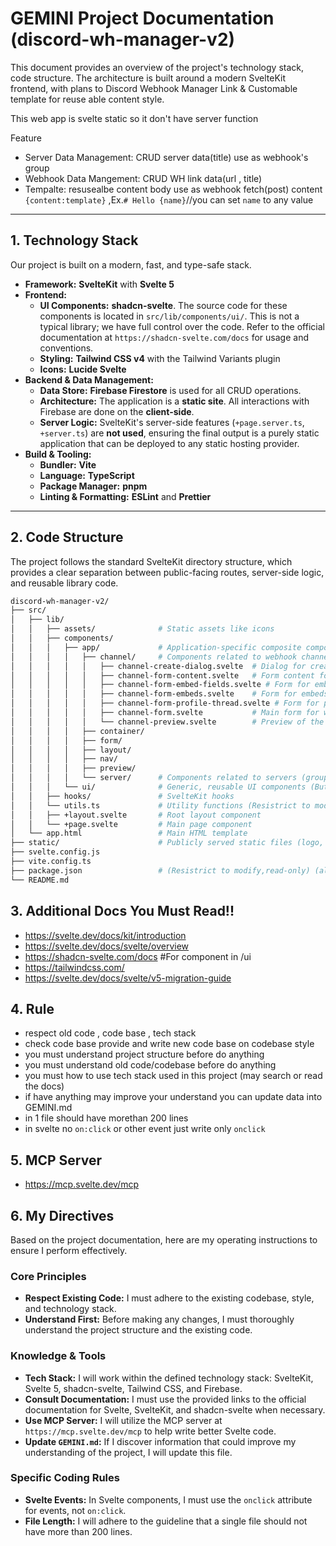 # GEMINI Project Documentation (discord-wh-manager-v2)

This document provides an overview of the project's technology stack, code structure. The architecture is built around a modern SvelteKit frontend, with plans to Discord Webhook Manager Link & Customable template for reuse able content style.

This web app is svelte static so it don't have server function

Feature

- Server Data Management: CRUD server data(title) use as webhook's group
- Webhook Data Mangement: CRUD WH link data(url , title)
- Tempalte: resusealbe content body use as webhook fetch(post) content `{content:template}` ,Ex.`# Hello {name}`//you can set `name` to any value

---

## 1. Technology Stack

Our project is built on a modern, fast, and type-safe stack.

- **Framework:** **SvelteKit** with **Svelte 5**
- **Frontend:**
  - **UI Components:** **shadcn-svelte**. The source code for these components is located in `src/lib/components/ui/`. This is not a typical library; we have full control over the code. Refer to the official documentation at `https://shadcn-svelte.com/docs` for usage and conventions.
  - **Styling:** **Tailwind CSS v4** with the Tailwind Variants plugin
  - **Icons:** **Lucide Svelte**
- **Backend & Data Management:**
  - **Data Store:** **Firebase Firestore** is used for all CRUD operations.
  - **Architecture:** The application is a **static site**. All interactions with Firebase are done on the **client-side**.
  - **Server Logic:** SvelteKit's server-side features (`+page.server.ts`, `+server.ts`) are **not used**, ensuring the final output is a purely static application that can be deployed to any static hosting provider.
- **Build & Tooling:**
  - **Bundler:** **Vite**
  - **Language:** **TypeScript**
  - **Package Manager:** **pnpm**
  - **Linting & Formatting:** **ESLint** and **Prettier**

---

## 2. Code Structure

The project follows the standard SvelteKit directory structure, which provides a clear separation between public-facing routes, server-side logic, and reusable library code.

```bash
discord-wh-manager-v2/
├── src/
│   ├── lib/
│   │   ├── assets/              # Static assets like icons
│   │   ├── components/
│   │   │   ├── app/             # Application-specific composite components (layouts, nav)
│   │   │   │   ├── channel/     # Components related to webhook channels
│   │   │   │   │   ├── channel-create-dialog.svelte  # Dialog for creating a new webhook channel
│   │   │   │   │   ├── channel-form-content.svelte   # Form content for webhook message
│   │   │   │   │   ├── channel-form-embed-fields.svelte # Form for embed fields
│   │   │   │   │   ├── channel-form-embeds.svelte    # Form for embeds
│   │   │   │   │   ├── channel-form-profile-thread.svelte # Form for profile and thread
│   │   │   │   │   ├── channel-form.svelte           # Main form for webhook message
│   │   │   │   │   └── channel-preview.svelte        # Preview of the webhook message
│   │   │   │   ├── container/
│   │   │   │   ├── form/
│   │   │   │   ├── layout/
│   │   │   │   ├── nav/
│   │   │   │   ├── preview/
│   │   │   │   └── server/      # Components related to servers (groups of webhooks)
│   │   │   └── ui/              # Generic, reusable UI components (Button, Card, etc.) (Resistrict to modify,read-only)
│   │   ├── hooks/               # SvelteKit hooks
│   │   └── utils.ts             # Utility functions (Resistrict to modify,read-only)
│   │   ├── +layout.svelte       # Root layout component
│   │   └── +page.svelte         # Main page component
│   └── app.html                 # Main HTML template
├── static/                      # Publicly served static files (logo, robots.txt)
├── svelte.config.js
├── vite.config.ts
├── package.json                 # (Resistrict to modify,read-only) (allow update by `pnpm i [name]` only)
└── README.md
```

## 3. Additional Docs You Must Read!!

- https://svelte.dev/docs/kit/introduction
- https://svelte.dev/docs/svelte/overview
- https://shadcn-svelte.com/docs #For component in /ui
- https://tailwindcss.com/
- https://svelte.dev/docs/svelte/v5-migration-guide

## 4. Rule

- respect old code , code base , tech stack
- check code base provide and write new code base on codebase style
- you must understand project structure before do anything
- you must understand old code/codebase before do anything
- you must how to use tech stack used in this project (may search or read the docs)
- if have anything may improve your understand you can update data into GEMINI.md
- in 1 file should have morethan 200 lines
- in svelte no `on:click` or other event just write only `onclick`

## 5. MCP Server

- https://mcp.svelte.dev/mcp

## 6. My Directives

Based on the project documentation, here are my operating instructions to ensure I perform effectively.

### Core Principles

- **Respect Existing Code:** I must adhere to the existing codebase, style, and technology stack.
- **Understand First:** Before making any changes, I must thoroughly understand the project structure and the existing code.

### Knowledge & Tools

- **Tech Stack:** I will work within the defined technology stack: SvelteKit, Svelte 5, shadcn-svelte, Tailwind CSS, and Firebase.
- **Consult Documentation:** I must use the provided links to the official documentation for Svelte, SvelteKit, and shadcn-svelte when necessary.
- **Use MCP Server:** I will utilize the MCP server at `https://mcp.svelte.dev/mcp` to help write better Svelte code.
- **Update `GEMINI.md`:** If I discover information that could improve my understanding of the project, I will update this file.

### Specific Coding Rules

- **Svelte Events:** In Svelte components, I must use the `onclick` attribute for events, not `on:click`.
- **File Length:** I will adhere to the guideline that a single file should not have more than 200 lines.
